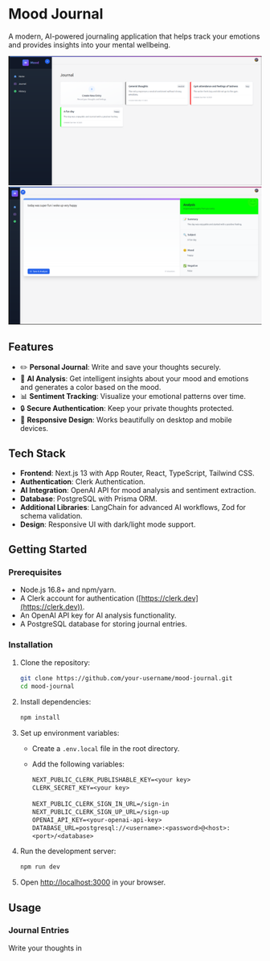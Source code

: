 # Mood Journal

A modern, AI-powered journaling application that helps track your emotions and provides insights into your mental wellbeing.

![Dashboard Screenshot](./s1.png)
![Journal Entry Screenshot](./s2.png)

## Features

- ✏️ **Personal Journal**: Write and save your thoughts securely.
- 🧠 **AI Analysis**: Get intelligent insights about your mood and emotions and generates a color based on the mood.
- 📊 **Sentiment Tracking**: Visualize your emotional patterns over time.
- 🔒 **Secure Authentication**: Keep your private thoughts protected.
- 📱 **Responsive Design**: Works beautifully on desktop and mobile devices.

## Tech Stack

- **Frontend**: Next.js 13 with App Router, React, TypeScript, Tailwind CSS.
- **Authentication**: Clerk Authentication.
- **AI Integration**: OpenAI API for mood analysis and sentiment extraction.
- **Database**: PostgreSQL with Prisma ORM.
- **Additional Libraries**: LangChain for advanced AI workflows, Zod for schema validation.
- **Design**: Responsive UI with dark/light mode support.

## Getting Started

### Prerequisites

- Node.js 16.8+ and npm/yarn.
- A Clerk account for authentication ([https://clerk.dev](https://clerk.dev)).
- An OpenAI API key for AI analysis functionality.
- A PostgreSQL database for storing journal entries.

### Installation

1. Clone the repository:

   ```bash
   git clone https://github.com/your-username/mood-journal.git
   cd mood-journal
   ```

2. Install dependencies:

   ```bash
   npm install
   ```

3. Set up environment variables:

   - Create a `.env.local` file in the root directory.
   - Add the following variables:

     ```
     NEXT_PUBLIC_CLERK_PUBLISHABLE_KEY=<your key>
     CLERK_SECRET_KEY=<your key>

     NEXT_PUBLIC_CLERK_SIGN_IN_URL=/sign-in
     NEXT_PUBLIC_CLERK_SIGN_UP_URL=/sign-up
     OPENAI_API_KEY=<your-openai-api-key>
     DATABASE_URL=postgresql://<username>:<password>@<host>:<port>/<database>
     ```

4. Run the development server:

   ```bash
   npm run dev
   ```

5. Open [http://localhost:3000](http://localhost:3000) in your browser.

## Usage

### Journal Entries

Write your thoughts in
